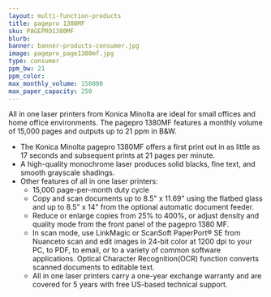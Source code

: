 ```yaml
---
layout: multi-function-products
title: pagepro 1380MF
sku: PAGEPRO1380MF
blurb:
banner: banner-products-consumer.jpg
image: pagepro_page1380mf.jpg
type: consumer
ppm_bw: 21
ppm_color:
max_monthly_volume: 150000
max_paper_capacity: 250
---
```


All in one laser printers from Konica Minolta are ideal for small offices and home office environments. The pagepro 1380MF features a monthly volume of 15,000 pages and outputs up to 21 ppm in B&W.

* The Konica Minolta pagepro 1380MF offers a first print out in as little as 17 seconds and subsequent prints at 21 pages per minute.
* A high-quality monochrome laser produces solid blacks, fine text, and smooth grayscale shadings.
* Other features of all in one laser printers:
  * 15,000 page-per-month duty cycle
  * Copy and scan documents up to 8.5" x 11.69" using the flatbed glass and up to 8.5" x 14" from the optional automatic document feeder.
  * Reduce or enlarge copies from 25% to 400%, or adjust density and quality mode from the front panel of the pagepro 1380 MF.
  * In scan mode, use LinkMagic or ScanSoft PaperPort® SE from Nuanceto scan and edit images in 24-bit color at 1200 dpi to your PC, to PDF, to email, or to a variety of common software applications. Optical Character Recognition(OCR) function converts scanned documents to editable text.
  * All in one laser printers carry a one-year exchange warranty and are covered for 5 years with free US-based technical support.
